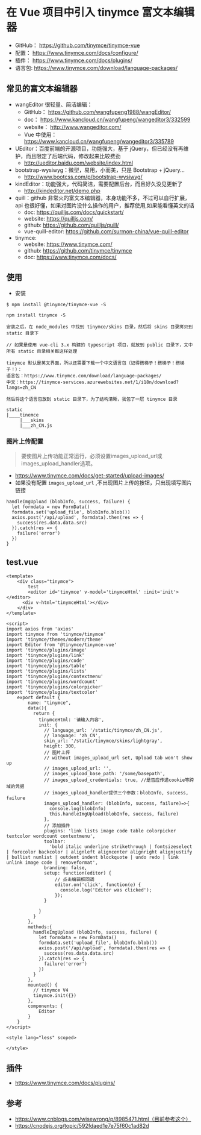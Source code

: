 # 在 Vue 项目中引入 tinymce 富文本编辑器

- GitHub： https://github.com/tinymce/tinymce-vue
- 配置： https://www.tinymce.com/docs/configure/
- 插件： https://www.tinymce.com/docs/plugins/
- 语言包: https://www.tinymce.com/download/language-packages/

## 常见的富文本编辑器
- wangEditor 很轻量、简洁编辑：
  - GitHub：  https://github.com/wangfupeng1988/wangEditor/
  - doc： https://www.kancloud.cn/wangfupeng/wangeditor3/332599
  - website： http://www.wangeditor.com/
  - Vue 中使用： https://www.kancloud.cn/wangfupeng/wangeditor3/335789
- UEditor：百度前端的开源项目，功能强大，基于 jQuery，但已经没有再维护，而且限定了后端代码，修改起来比较费劲
  - http://ueditor.baidu.com/website/index.html
- bootstrap-wysiwyg：微型，易用，小而美，只是 Bootstrap + jQuery...
  - http://www.bootcss.com/p/bootstrap-wysiwyg/
- kindEditor：功能强大，代码简洁，需要配置后台，而且好久没见更新了
  - http://kindeditor.net/demo.php
- quill：github 非常火的富文本编辑器，本身功能不多，不过可以自行扩展，api 也很好懂，如果对图片没什么操作的用户，推荐使用,如果能看懂英文的话
  - doc: https://quilljs.com/docs/quickstart/
  - website: https://quilljs.com/
  - github: https://github.com/quilljs/quill/
  - vue-quill-editor: https://github.com/surmon-china/vue-quill-editor
- tinymce:
  - website: https://www.tinymce.com/
  - github: https://github.com/tinymce/tinymce
  - doc: https://www.tinymce.com/docs/





## 使用
- 安装
```
$ npm install @tinymce/tinymce-vue -S

npm install tinymce -S

安装之后，在 node_modules 中找到 tinymce/skins 目录，然后将 skins 目录拷贝到 static 目录下

// 如果是使用 vue-cli 3.x 构建的 typescript 项目，就放到 public 目录下，文中所有 static 目录相关都这样处理

tinymce 默认是英文界面，所以还需要下载一个中文语言包（记得搭梯子！搭梯子！搭梯子！）：
语言包：https://www.tinymce.com/download/language-packages/
中文：https://tinymce-services.azurewebsites.net/1/i18n/download?langs=zh_CN

然后将这个语言包放到 static 目录下，为了结构清晰，我包了一层 tinymce 目录

static
|____tinemce
     |___skins
     |___zh_CN.js
```
### 图片上传配置
> 要使图片上传功能正常运行，必须设置images_upload_url或images_upload_handler选项。

  - https://www.tinymce.com/docs/get-started/upload-images/
  - 如果没有配置 `images_upload_url`  ,不出现图片上传的按钮，只出现填写图片链接
```
handleImgUpload (blobInfo, success, failure) {
  let formdata = new FormData()
  formdata.set('upload_file', blobInfo.blob())
  axios.post('/api/upload', formdata).then(res => {
    success(res.data.data.src)
  }).catch(res => {
    failure('error')
  })
}
```



## test.vue
```
<template>
    <div class="tinymce">
        test
        <editor id='tinymce' v-model='tinymceHtml' :init='init'></editor>
      <div v-html='tinymceHtml'></div>
    </div>
</template>

<script>
import axios from 'axios'
import tinymce from 'tinymce/tinymce'
import 'tinymce/themes/modern/theme'
import Editor from '@tinymce/tinymce-vue'
import 'tinymce/plugins/image'
import 'tinymce/plugins/link'
import 'tinymce/plugins/code'
import 'tinymce/plugins/table'
import 'tinymce/plugins/lists'
import 'tinymce/plugins/contextmenu'
import 'tinymce/plugins/wordcount'
import 'tinymce/plugins/colorpicker'
import 'tinymce/plugins/textcolor'
    export default {
        name: "tinymce",
        data(){
          return {
            tinymceHtml: '请输入内容',
            init: {
              // language_url: '/static/tinymce/zh_CN.js',
              // language: 'zh_CN',
              skin_url: '/static/tinymce/skins/lightgray',
              height: 300,
              // 图片上传
              // without images_upload_url set, Upload tab won't show up
              // images_upload_url: '',
              // images_upload_base_path: '/some/basepath',
              // images_upload_credentials: true, //是否应传递cookie等跨域的凭据
              // images_upload_handler提供三个参数：blobInfo, success, failure
              images_upload_handler: (blobInfo, success, failure)=>{
                console.log(blobInfo)
                this.handleImgUpload(blobInfo, success, failure)
              },
              // 添加插件
              plugins: 'link lists image code table colorpicker textcolor wordcount contextmenu',
              toolbar:
                'bold italic underline strikethrough | fontsizeselect | forecolor backcolor | alignleft aligncenter alignright alignjustify | bullist numlist | outdent indent blockquote | undo redo | link unlink image code | removeformat',
              branding: false,
              setup: function(editor) {
                  // 点击编辑框回调
                  editor.on('click', function(e) {
                    console.log('Editor was clicked');
                  });
              }

            }
          }
        },
        methods:{
          handleImgUpload (blobInfo, success, failure) {
            let formdata = new FormData()
            formdata.set('upload_file', blobInfo.blob())
            axios.post('/api/upload', formdata).then(res => {
              success(res.data.data.src)
            }).catch(res => {
              failure('error')
            })
          }
        },
        mounted() {
          // tinymce V4
          tinymce.init({})
        },
        components: {
            Editor
        }
    }
</script>

<style lang="less" scoped>

</style>

```

## 插件
- https://www.tinymce.com/docs/plugins/


## 参考
- https://www.cnblogs.com/wisewrong/p/8985471.html（目前参考这个）
- https://cnodejs.org/topic/592fdaed1e7e75f60c1ad82d
